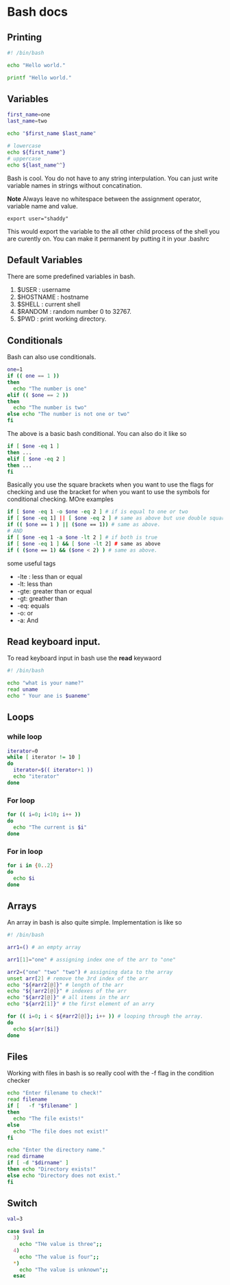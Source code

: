 # Bash docs

## Printing
```sh
#! /bin/bash

echo "Hello world."

printf "Hello world."
```

## Variables
```sh
first_name=one
last_name=two

echo "$first_name $last_name"

# lowercase
echo ${first_name^}
# uppercase
echo ${last_name^^}
```

Bash is cool. You do not have to any string interpulation. You can just write variable names
in strings without concatination.

**Note** Always leave no whitespace between the assignment operator, variable name and value.

`export user="shaddy"`

This would export the variable to the all other child process of the shell you are curently on.
You can make it permanent by putting  it in your .bashrc

## Default Variables
There are some predefined variables in bash.
1. $USER  : username
1. $HOSTNAME : hostname
1. $SHELL : current shell
1. $RANDOM : random number 0 to 32767.
1. $PWD : print working directory.

## Conditionals
Bash can also use conditionals.
```sh
one=1
if (( one == 1 ))
then 
  echo "The number is one"
elif (( $one == 2 ))
then 
  echo "The number is two"
else echo "The number is not one or two"
fi
```
The above is a basic bash conditional.
You can also do it like so

```sh
if [ $one -eq 1 ]
then ...
elif [ $one -eq 2 ]
then ...
fi
```
Basically you use the square brackets when you want to use the flags for checking and use the bracket for
when you want to use the symbols for conditional checking.
MOre examples

```sh
if [ $one -eq 1 -o $one -eq 2 ] # if is equal to one or two
if [ $one -eq 1] || [ $one -eq 2 ] # same as above but use double square braces when you wanna use symbols.
if (( $one == 1 ) || ($one == 1)) # same as above.
# AND
if [ $one -eq 1 -a $one -lt 2 ] # if both is true
if [ $one -eq 1 ] && [ $one -lt 2] # same as above
if ( ($one == 1) && ($one < 2) ) # same as above.
```

some useful tags
- -lte : less than or equal
- -lt: less than
- -gte: greater than or equal
- -gt: greather than
- -eq: equals
- -o: or
- -a:  And

## Read keyboard input.

To read keyboard input in bash use the **read** keywaord
```sh
#! /bin/bash

echo "what is your name?"
read uname
echo " Your ane is $uaneme"
```

## Loops

### while loop
```sh
iterator=0
while [ iterator != 10 ]
do
  iterator=$(( iterator+1 ))
  echo "iterator"
done
```

### For loop
```sh
for (( i=0; i<10; i++ ))
do 
  echo "The current is $i"
done
```
### For in loop
```sh
for i in {0..2}
do 
  echo $i
done
```

## Arrays
An array in bash is also quite simple. Implementation is like so
```sh
#! /bin/bash

arr1=() # an empty array

arr1[1]="one" # assigning index one of the arr to "one"

arr2=("one" "two" "two") # assigning data to the array
unset arr[2] # remove the 3rd index of the arr
echo "${#arr2[@]}" # length of the arr
echo "${!arr2[@]}" # indexes of the arr
echo "${arr2[@]}" # all items in the arr
echo "${arr2[1]}" # the first element of an arry

for (( i=0; i < ${#arr2[@]}; i++ )) # looping through the array.
do
  echo ${arr[$i]}
done
```

## Files
Working with files in bash is so really cool with the -f flag in the condition checker

```sh
echo "Enter filename to check!"
read filename
if [   -f "$filename" ]
then
  echo "The file exists!"
else 
  echo "The file does not exist!"
fi
```

```sh
echo "Enter the directory name."
read dirname
if [ -d "$dirname" ]
then echo "Directory exists!"
else echo "Directory does not exist."
fi
```


## Switch
```sh
val=3

case $val in
  3)
    echo "THe value is three";;
  4)
    echo "The value is four";;
  *)
    echo "The value is unknown";;
  esac

```
